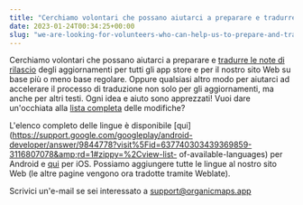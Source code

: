 ```yaml
---
title: "Cerchiamo volontari che possano aiutarci a preparare e tradurre le note di rilascio degli aggiornamenti per tutti gli app store e per il nostro sito Web su base più o meno regolare"
date: 2023-01-24T00:34:25+00:00
slug: "we-are-looking-for-volunteers-who-can-help-us-to-prepare-and-translate-whats-new-for-upcoming-releases-for-all-app-stores-and-for-our-website-on-a-more-or-less-regular-basis"
---
```


Cerchiamo volontari che possano aiutarci a preparare e [tradurre le note di rilascio](https://github.com/organicmaps/organicmaps/pull/4326) degli aggiornamenti per tutti gli app store e per il nostro sito Web su base più o meno base regolare. Oppure qualsiasi altro modo per aiutarci ad accelerare il processo di traduzione non solo per gli aggiornamenti, ma anche per altri testi. Ogni idea e aiuto sono apprezzati! Vuoi dare un'occhiata alla [lista completa](https://github.com/organicmaps/organicmaps.github.io/pull/95) delle modifiche?

L'elenco completo delle lingue è disponibile [qui](https://support.google.com/googleplay/android-developer/answer/9844778?visit%5Fid=637740303439369859-3116807078&amp;rd=1#zippy=%2Cview-list- of-available-languages) per Android e [qui](https://help.apple.com/app-store-connect/#/dev997f9cf7c) per iOS. Possiamo aggiungere tutte le lingue al nostro sito Web (le altre pagine vengono ora tradotte tramite Weblate).

Scrivici un'e-mail se sei interessato a support@organicmaps.app